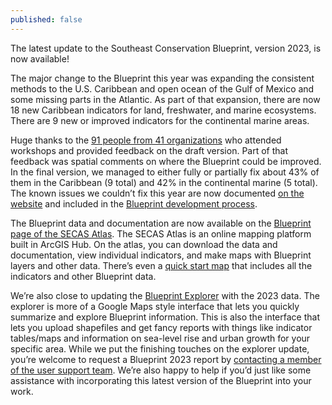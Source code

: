 ```yaml
---
published: false
---
```

The latest update to the Southeast Conservation Blueprint, version 2023, is now available!

The major change to the Blueprint this year was expanding the consistent methods to the U.S. Caribbean and open ocean of the Gulf of Mexico and some missing parts in the Atlantic. As part of that expansion, there are now 18 new Caribbean indicators for land, freshwater, and marine ecosystems. There are 9 new or improved indicators for the continental marine areas. 

Huge thanks to the [91 people from 41 organizations](https://secassoutheast.org/2023/06/26/Post-workshop-Blueprint-2023-improvements-for-the-Gulf-Atlantic-and-Caribbean.html) who attended workshops and provided feedback on the draft version. Part of that feedback was spatial comments on where the Blueprint could be improved. In the final version, we managed to either fully or partially fix about 43% of them in the Caribbean (9 total) and 42% in the continental marine (5 total). The known issues we couldn’t fix this year are now documented [on the website](https://secassoutheast.org/blueprint-known-issues) and included in the [Blueprint development process](https://www.sciencebase.gov/catalog/file/get/64f8da38d34ed30c20546a6a?name=Southeast_Blueprint_2023_Development_Process.pdf).

The Blueprint data and documentation are now available on the [Blueprint page of the SECAS Atlas](https://secas-fws.hub.arcgis.com/pages/blueprint). The SECAS Atlas is an online mapping platform built in ArcGIS Hub. On the atlas, you can download the data and documentation, view individual indicators, and make maps with Blueprint layers and other data. There’s even a [quick start map](https://fws.maps.arcgis.com/apps/mapviewer/index.html?webmap=8c1b4701318c4d9b8ffab618cb69401a) that includes all the indicators and other Blueprint data.

We’re also close to updating the [Blueprint Explorer](https://blueprint.geoplatform.gov/southeast/) with the 2023 data. The explorer is more of a Google Maps style interface that lets you quickly summarize and explore Blueprint information. This is also the interface that lets you upload shapefiles and get fancy reports with things like indicator tables/maps and information on sea-level rise and urban growth for your specific area. While we put the finishing touches on the explorer update, you’re welcome to request a Blueprint 2023 report by [contacting a member of the user support team](https://secassoutheast.org/staff). We’re also happy to help if you’d just like some assistance with incorporating this latest version of the Blueprint into your work.